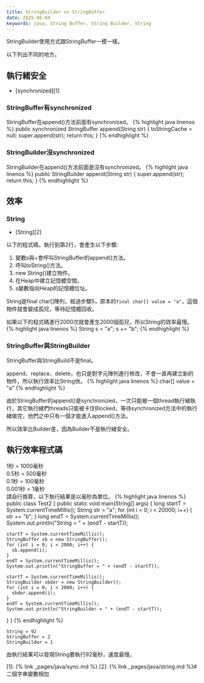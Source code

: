 ```yaml
---
title: StringBuilder vs StringBuffer
date: 2025-06-04
keywords: java, String Buffer, String Builder, String
---
```

StringBuilder使用方式跟StringBuffer一模一樣。

以下列出不同的地方。

## 執行緒安全
- [synchronized][1]

### StringBuffer有synchronized
StringBuffer在append()方法前面有synchronized。
{% highlight java linenos %}
public synchronized StringBuffer append(String str) {
    toStringCache = null;
    super.append(str);
    return this;
}
{% endhighlight %}

### StringBuilder沒synchronized
StringBuilder在append()方法前面是沒有synchronized。
{% highlight java linenos %}
public StringBuilder append(String str) {
    super.append(str);
    return this;
}
{% endhighlight %}

## 效率
### String
- [String][2]

以下的程式碼，執行到第2行，會產生以下步驟:
1. 變數s與\+會呼叫StringBuffer的append()方法。
2. 呼叫toString()方法。
3. new String()建立物件。
4. 在Heap中建立記憶體空間。
5. s變數指向Heap的記憶體位址。

String是final char[]陣列，經過步驟5，原本的`final char[] value = "a"`，這個物件就會變成孤兒，等待記憶體回收。

如果以下的程式碼進行2000次就會產生2000個孤兒，所以String的效率最慢。
{% highlight java linenos %}
String s = "a";
s += "b";
{% endhighlight %}

### StringBuffer與StringBuilder
StringBuffer與StringBuild不是final。

append、replace、delete，也只是對字元陣列進行修改，不會一直再建立新的物件，所以執行效率比String快。
{% highlight java linenos %}
char[] value = "a"
{% endhighlight %}

由於StringBuffer的append()是synchronized，一次只能被一個thread執行緒執行，其它執行緒們threads只能被卡住Blocked，等待synchronized方法中的執行緒做完，他們之中只有一個才能進入append()方法。

所以效率比Builder差，因為Builder不是執行緒安全。

## 執行效率程式碼
1秒 = 1000毫秒<br>
0.5秒 = 500毫秒<br>
0.1秒 = 100毫秒<br> 
0.001秒 = 1毫秒<br>
請自行換算，以下執行結果是以毫秒為單位。
{% highlight java linenos %}
public class Test2 {
  public static void main(String[] args) {
    long startT = System.currentTimeMillis();
    String str = "a";
    for (int i = 0; i < 20000; i++) {
      str += "b";
    }
    long endT = System.currentTimeMillis();
    System.out.println("String = " + (endT - startT));

    startT = System.currentTimeMillis();
    StringBuffer sb = new StringBuffer();
    for (int i = 0; i < 2000; i++) {
      sb.append(i);
    }
    endT = System.currentTimeMillis();
    System.out.println("StringBuffer = " + (endT - startT));

    startT = System.currentTimeMillis();
    StringBuilder sbder = new StringBuilder();
    for (int i = 0; i < 2000; i++) {
      sbder.append(i);
    }
    endT = System.currentTimeMillis();
    System.out.println("StringBuilder = " + (endT - startT));
  }
}
{% endhighlight %}
```
String = 92
StringBuffer = 2
StringBuilder = 1
```

由執行結果可以發現String要執行92毫秒，速度最慢。


[1]: {% link _pages/java/sync.md %}
[2]: {% link _pages/java/string.md %}#二個字串變數相加